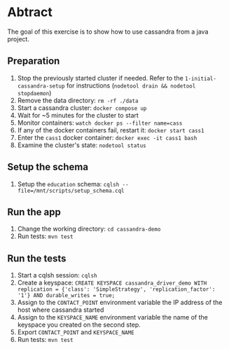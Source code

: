 # Abtract

The goal of this exercise is to show how to use cassandra from a java project.

## Preparation

1. Stop the previously started cluster if needed. Refer to the `1-initial-cassandra-setup` for instructions (`nodetool drain && nodetool stopdaemon`)
1. Remove the data directory: `rm -rf ./data`
1. Start a cassandra cluster: `docker compose up`
1. Wait for ~5 minutes for the cluster to start
1. Monitor containers: `watch docker ps --filter name=cass`
1. If any of the docker containers fail, restart it: `docker start cass1`
1. Enter the `cass1` docker container: `docker exec -it cass1 bash`
1. Examine the cluster's state: `nodetool status`

## Setup the schema

1. Setup the `education` schema: `cqlsh --file=/mnt/scripts/setup_schema.cql`

## Run the app

1. Change the working directory: `cd cassandra-demo`
1. Run tests: `mvn test`

## Run the tests

1. Start a cqlsh session: `cqlsh`
1. Create a keyspace: `CREATE KEYSPACE cassandra_driver_demo WITH replication = {'class': 'SimpleStrategy', 'replication_factor': '1'} AND durable_writes = true;`
1. Assign to the `CONTACT_POINT` environment variable the IP address of the host where cassandra started
1. Assign to the `KEYSPACE_NAME` environment variable the name of the keyspace you created on the second step.
1. Export `CONTACT_POINT` and `KEYSPACE_NAME`
1. Run tests: `mvn test`